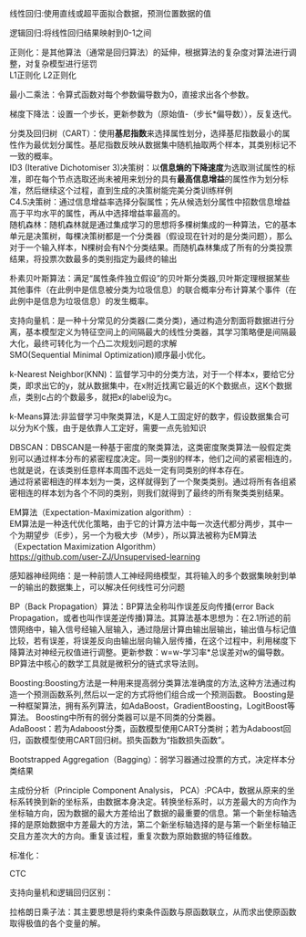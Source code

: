 线性回归:使用直线或超平面拟合数据，预测位置数据的值

逻辑回归:将线性回归结果映射到0-1之间

正则化：是其他算法（通常是回归算法）的延伸，根据算法的复杂度对算法进行调整，对复杂模型进行惩罚  
L1正则化 L2正则化  

最小二乘法：令算式函数对每个参数偏导数为0，直接求出各个参数。

梯度下降法：设置一个步长，更新参数为（原始值-（步长*偏导数）），反复迭代。


分类及回归树（CART）：使用**基尼指数**来选择属性划分，选择基尼指数最小的属性作为最优划分属性。基尼指数反映从数据集中随机抽取两个样本，其类别标记不一致的概率。  
ID3 (Iterative Dichotomiser 3)决策树：以**信息熵的下降速度**为选取测试属性的标准，即在每个节点选取还尚未被用来划分的具有**最高信息增益**的属性作为划分标准，然后继续这个过程，直到生成的决策树能完美分类训练样例  
C4.5决策树：通过信息增益率选择分裂属性；先从候选划分属性中招数信息增益高于平均水平的属性，再从中选择增益率最高的。  
随机森林：随机森林就是通过集成学习的思想将多棵树集成的一种算法，它的基本单元是决策树，每棵决策树都是一个分类器（假设现在针对的是分类问题），那么对于一个输入样本，N棵树会有N个分类结果。而随机森林集成了所有的分类投票结果，将投票次数最多的类别指定为最终的输出

朴素贝叶斯算法：满足“属性条件独立假设”的贝叶斯分类器,贝叶斯定理根据某些其他事件（在此例中是信息被分类为垃圾信息）的联合概率分布计算某个事件（在此例中是信息为垃圾信息）的发生概率。  

支持向量机：是一种十分常见的分类器(二类分类)，通过构造分割面将数据进行分离，基本模型定义为特征空间上的间隔最大的线性分类器，其学习策略便是间隔最大化，最终可转化为一个凸二次规划问题的求解  
SMO(Sequential Minimal Optimization)顺序最小优化。  


k-Nearest Neighbor(KNN)：监督学习中的分类方法，对于一个样本x，要给它分类，即求出它的y，就从数据集中，在x附近找离它最近的K个数据点，这K个数据点，类别c占的个数最多，就把x的label设为c。  


k-Means算法:非监督学习中聚类算法，K是人工固定好的数字，假设数据集合可以分为K个簇，由于是依靠人工定好，需要一点先验知识

DBSCAN：DBSCAN是一种基于密度的聚类算法，这类密度聚类算法一般假定类别可以通过样本分布的紧密程度决定。同一类别的样本，他们之间的紧密相连的，也就是说，在该类别任意样本周围不远处一定有同类别的样本存在。  
通过将紧密相连的样本划为一类，这样就得到了一个聚类类别。通过将所有各组紧密相连的样本划为各个不同的类别，则我们就得到了最终的所有聚类类别结果。  

EM算法（Expectation-Maximization algorithm）:  
EM算法是一种迭代优化策略，由于它的计算方法中每一次迭代都分两步，其中一个为期望步（E步），另一个为极大步（M步），所以算法被称为EM算法（Expectation Maximization Algorithm）  
https://github.com/user-ZJ/Unsupervised-learning  

感知器神经网络：是一种前馈人工神经网络模型，其将输入的多个数据集映射到单一的输出的数据集上，可以解决任何线性可分问题

BP（Back Propagation）算法：BP算法全称叫作误差反向传播(error Back Propagation，或者也叫作误差逆传播)算法。其算法基本思想为：在2.1所述的前馈网络中，输入信号经输入层输入，通过隐层计算由输出层输出，输出值与标记值比较，若有误差，将误差反向由输出层向输入层传播，在这个过程中，利用梯度下降算法对神经元权值进行调整。更新参数：w=w-学习率*总误差对w的偏导数。  
BP算法中核心的数学工具就是微积分的链式求导法则。  


Boosting:Boosting方法是一种用来提高弱分类算法准确度的方法,这种方法通过构造一个预测函数系列,然后以一定的方式将他们组合成一个预测函数。  Boosting是一种框架算法，拥有系列算法，如AdaBoost，GradientBoosting，LogitBoost等算法。  Boosting中所有的弱分类器可以是不同类的分类器。  
AdaBoost：若为Adaboost分类，函数模型使用CART分类树；若为Adaboost回归，函数模型使用CART回归树。损失函数为“指数损失函数”。

Bootstrapped Aggregation（Bagging）：弱学习器通过投票的方式，决定样本分类结果    
 

主成份分析（Principle Component Analysis， PCA）:PCA中，数据从原来的坐标系转换到新的坐标系，由数据本身决定。转换坐标系时，以方差最大的方向作为坐标轴方向，因为数据的最大方差给出了数据的最重要的信息。第一个新坐标轴选择的是原始数据中方差最大的方法，第二个新坐标轴选择的是与第一个新坐标轴正交且方差次大的方向。重复该过程，重复次数为原始数据的特征维数。  



标准化：





CTC

支持向量机和逻辑回归区别：



拉格朗日乘子法：其主要思想是将约束条件函数与原函数联立，从而求出使原函数取得极值的各个变量的解。


